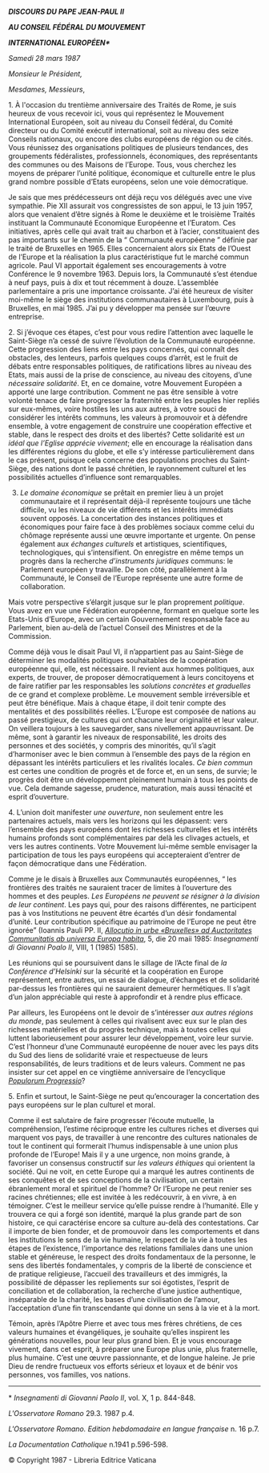 ***DISCOURS DU PAPE JEAN-PAUL II***

***AU CONSEIL FÉDÉRAL DU MOUVEMENT***

***INTERNATIONAL EUROPÉEN\****

*Samedi 28 mars 1987*

*Monsieur le Président,*

*Mesdames, Messieurs*,

1\. À l'occasion du trentième anniversaire des Traités de Rome, je suis heureux de vous recevoir ici, vous qui représentez le Mouvement International Européen, soit au niveau du Conseil fédéral, du Comité directeur ou du Comité exécutif international, soit au niveau des seize Conseils nationaux, ou encore des clubs européens de région ou de cités. Vous réunissez des organisations politiques de plusieurs tendances, des groupements fédéralistes, professionnels, économiques, des représentants des communes ou des Maisons de l’Europe. Tous, vous cherchez les moyens de préparer l’unité politique, économique et culturelle entre le plus grand nombre possible d’Etats européens, selon une voie démocratique.

Je sais que mes prédécesseurs ont déjà reçu vos délégués avec une vive sympathie. Pie XII assurait vos congressistes de son appui, le 13 juin 1957, alors que venaient d’être signés à Rome le deuxième et le troisième Traités instituant la Communauté Economique Européenne et l’Euratom. Ces initiatives, après celle qui avait trait au charbon et à l’acier, constituaient des pas importants sur le chemin de la “ Communauté européenne ” définie par le traité de Bruxelles en 1965. Elles concernaient alors six Etats de l’Ouest de l’Europe et la réalisation la plus caractéristique fut le marché commun agricole. Paul VI apportait également ses encouragements à votre Conférence le 9 novembre 1963. Depuis lors, la Communauté s’est étendue à neuf pays, puis à dix et tout récemment à douze. L’assemblée parlementaire a pris une importance croissante. J’ai été heureux de visiter moi-même le siège des institutions communautaires à Luxembourg, puis à Bruxelles, en mai 1985. J’ai pu y développer ma pensée sur l’œuvre entreprise.

2\. Si j’évoque ces étapes, c’est pour vous redire l’attention avec laquelle le Saint-Siège n’a cessé de suivre l’évolution de la Communauté européenne. Cette progression des liens entre les pays concernés, qui connaît des obstacles, des lenteurs, parfois quelques coups d’arrêt, est le fruit de débats entre responsables politiques, de ratifications libres au niveau des Etats, mais aussi de la prise de conscience, au niveau des citoyens, d’une *nécessaire solidarité*. Et, en ce domaine, votre Mouvement Européen a apporté une large contribution. Comment ne pas être sensible à votre volonté tenace de faire progresser la fraternité entre les peuples hier repliés sur eux-mêmes, voire hostiles les uns aux autres, à votre souci de considérer les intérêts communs, les valeurs à promouvoir et à défendre ensemble, à votre engagement de construire une coopération effective et stable, dans le respect des droits et des libertés? Cette solidarité est *un idéal que l’Eglise apprécie vivement*; elle en encourage la réalisation dans les différentes régions du globe, et elle s’y intéresse particulièrement dans le cas présent, puisque cela concerne des populations proches du Saint-Siège, des nations dont le passé chrétien, le rayonnement culturel et les possibilités actuelles d’influence sont remarquables.

3. *Le domaine économique* se prêtait en premier lieu à un projet communautaire et il représentait déjà-il représente toujours une tâche difficile, vu les niveaux de vie différents et les intérêts immédiats souvent opposés. La concertation des instances politiques et économiques pour faire face à des problèmes sociaux comme celui du chômage représente aussi une œuvre importante et urgente. On pense également aux *échanges culturels* et artistiques, scientifiques, technologiques, qui s’intensifient. On enregistre en même temps un progrès dans la recherche *d’instruments juridiques* communs: le Parlement européen y travaille. De son côté, parallèlement à la Communauté, le Conseil de l’Europe représente une autre forme de collaboration.

Mais votre perspective s’élargit jusque sur le plan proprement *politique*. Vous avez en vue une Fédération européenne, formant en quelque sorte les Etats-Unis d’Europe, avec un certain Gouvernement responsable face au Parlement, bien au-delà de l’actuel Conseil des Ministres et de la Commission.

Comme déjà vous le disait Paul VI, il n’appartient pas au Saint-Siège de déterminer les modalités politiques souhaitables de la coopération européenne qui, elle, est nécessaire. Il revient aux hommes politiques, aux experts, de trouver, de proposer démocratiquement à leurs concitoyens et de faire ratifier par les responsables les *solutions concrètes et graduelles* de ce grand et complexe problème. Le mouvement semble irréversible et peut être bénéfique. Mais à chaque étape, il doit tenir compte des mentalités et des possibilités réelles. L’Europe est composée de nations au passé prestigieux, de cultures qui ont chacune leur originalité et leur valeur. On veillera toujours à les sauvegarder, sans nivellement appauvrissant. De même, sont à garantir les niveaux de responsabilité, les droits des personnes et des sociétés, y compris des minorités, qu’il s’agit d’harmoniser avec le bien commun à l’ensemble des pays de la région en dépassant les intérêts particuliers et les rivalités locales. *Ce bien commun* est certes une condition de progrès et de force et, en un sens, de survie; le progrès doit être un développement pleinement humain à tous les points de vue. Cela demande sagesse, prudence, maturation, mais aussi ténacité et esprit d’ouverture.

4\. L’union doit manifester *une ouverture*, non seulement entre les partenaires actuels, mais vers les horizons qui les dépassent: vers l’ensemble des pays européens dont les richesses culturelles et les intérêts humains profonds sont complémentaires par delà les clivages actuels, et vers les autres continents. Votre Mouvement lui-même semble envisager la participation de tous les pays européens qui accepteraient d’entrer de façon démocratique dans une Fédération.

Comme je le disais à Bruxelles aux Communautés européennes, “ les frontières des traités ne sauraient tracer de limites à l’ouverture des hommes et des peuples. *Les Européens ne peuvent se résigner à la division de leur continent*. Les pays qui, pour des raisons différentes, ne participent pas à vos Institutions ne peuvent être écartés d’un désir fondamental d’unité. Leur contribution spécifique au patrimoine de l’Europe ne peut être ignorée” (Ioannis Pauli PP. II, [*Allocutio in urbe* *«Bruxelles» ad Auctoritates Communitatis ab universa Europa habita*](/content/john-paul-ii/fr/speeches/1985/may/documents/hf_jp-ii_spe_19850520_european-comm-bruxelles.html), 5, die 20 maii 1985: *Insegnamenti di Giovanni Poalo II*, VIII, 1 (1985) 1585).

Les réunions qui se poursuivent dans le sillage de l’Acte final de *la Conférence d’Helsinki* sur la sécurité et la coopération en Europe représentent, entre autres, un essai de dialogue, d’échanges et de solidarité par-dessus les frontières qui ne sauraient demeurer hermétiques. Il s’agit d’un jalon appréciable qui reste à approfondir et à rendre plus efficace.

Par ailleurs, les Européens ont le devoir de s’intéresser *aux autres régions du monde*, pas seulement à celles qui rivalisent avec eux sur le plan des richesses matérielles et du progrès technique, mais à toutes celles qui luttent laborieusement pour assurer leur développement, voire leur survie. C’est l’honneur d’une Communauté européenne de nouer avec les pays dits du Sud des liens de solidarité vraie et respectueuse de leurs responsabilités, de leurs traditions et de leurs valeurs. Comment ne pas insister sur cet appel en ce vingtième anniversaire de l’encyclique *[Populorum Progressio](/content/paul-vi/fr/encyclicals/documents/hf_p-vi_enc_26031967_populorum.html)*?

5\. Enfin et surtout, le Saint-Siège ne peut qu’encourager la concertation des pays européens sur le plan culturel et moral.

Comme il est salutaire de faire progresser l’écoute mutuelle, la compréhension, l’estime réciproque entre les cultures riches et diverses qui marquent vos pays, de travailler à une rencontre des cultures nationales de tout le continent qui formerait l’humus indispensable à une union plus profonde de l’Europe! Mais il y a une urgence, non moins grande, à favoriser un consensus constructif sur *les valeurs éthiques* qui orientent la société. Qui ne voit, en cette Europe qui a marqué les autres continents de ses conquêtes et de ses conceptions de la civilisation, un certain ébranlement moral et spirituel de l’homme? Or l’Europe ne peut renier ses racines chrétiennes; elle est invitée à les redécouvrir, à en vivre, à en témoigner. C’est le meilleur service qu’elle puisse rendre à l’humanité. Elle y trouvera ce qui a forgé son identité, marqué la plus grande part de son histoire, ce qui caractérise encore sa culture au-delà des contestations. Car il importe de bien fonder, et de promouvoir dans les comportements et dans les institutions le sens de la vie humaine, le respect de la vie à toutes les étapes de l’existence, l’importance des relations familiales dans une union stable et généreuse, le respect des droits fondamentaux de la personne, le sens des libertés fondamentales, y compris de la liberté de conscience et de pratique religieuse, l’accueil des travailleurs et des immigrés, la possibilité de dépasser les repliements sur soi égotistes, l’esprit de conciliation et de collaboration, la recherche d’une justice authentique, inséparable de la charité, les bases d’une civilisation de l’amour, l’acceptation d’une fin transcendante qui donne un sens à la vie et à la mort.

Témoin, après l’Apôtre Pierre et avec tous mes frères chrétiens, de ces valeurs humaines et évangéliques, je souhaite qu’elles inspirent les générations nouvelles, pour leur plus grand bien. Et je vous encourage vivement, dans cet esprit, à préparer une Europe plus unie, plus fraternelle, plus humaine. C’est une œuvre passionnante, et de longue haleine. Je prie Dieu de rendre fructueux vos efforts sérieux et loyaux et de bénir vos personnes, vos familles, vos nations.

* * *

\* *Insegnamenti di Giovanni Paolo II*, vol. X, 1 p. 844-848.

*L'Osservatore Romano* 29.3. 1987 p.4.

*L'Osservatore Romano. Edition hebdomadaire en langue française* n. 16 p.7.

*La Documentation Catholique* n.1941 p.596-598.

© Copyright 1987 - Libreria Editrice Vaticana